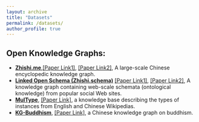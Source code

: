```yaml
---
layout: archive
title: "Datasets"
permalink: /datasets/
author_profile: true
---
```


## Open Knowledge Graphs:
* **[Zhishi.me](http://openkg.cn/dataset/zhishi-me-dump)**,[[Paper Link1]](https://link.springer.com/article/10.1007/s11280-019-00719-4), [[Paper Link2]](https://link.springer.com/chapter/10.1007/978-3-642-25093-4_14), A large-scale Chinese encyclopedic knowledge graph.
* **[Linked Open Schema (Zhishi.schema)](http://openkg.cn/dataset/linked-open-schema)** [[Paper Link1]](https://www.sciencedirect.com/science/article/abs/pii/S157082681830026X), [[Paper Link2]](https://link.springer.com/chapter/10.1007/978-3-319-11964-9_19), A knowledge graph containing web-scale schemata (ontological knowledge) from popular social Web sites.
* **[MulType](http://openkg.cn/dataset/multype)**, [[Paper Link]](https://www.igi-global.com/article/language-independent-type-inference-of-the-instances-from-multilingual-wikipedia/223107), a knowledge base describing the types of instances from English and Chinese Wikipedias.
* **[KG-Buddhism](http://openkg.cn/dataset/kg-buddhism)**, [[Paper Link]](https://link.springer.com/chapter/10.1007/978-3-319-70682-5_17), a Chinese knowledge graph on buddhism.